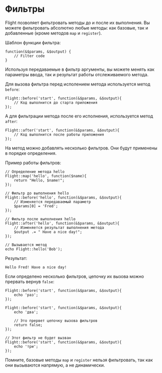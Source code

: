 # Фильтры

Flight позволяет фильтровать методы до и после их выполнения.
Вы можете фильтровать абсолютно любые методы: как базовые, так и добавленные (кроме методов `map` и `register`).

Шаблон функции фильтра:

``` php?start_inline=1
function(&$params, &$output) {
    // Filter code
}
```

Используя передаваемые в фильтр аргументы, вы можете менять как параметры ввода,
так и результат работы отслеживаемого метода.

Для вызова фильтра перед исполением метода используется метод `before`:

``` php?start_inline=1
Flight::before('start', function(&$params, &$output){
    // Код выполнится до старта приложения
});
```

А для фильтрации метода после его исполнения, используется метод `after`:

``` php?start_inline=1
Flight::after('start', function(&$params, &$output){
    // Код выполнится после работы приложения
});
```

На метод можно добавлять несколько фильтров. Они будут применены в порядке определения.

Пример работы фильтров:

``` php?start_inline=1
// Определение метода hello
Flight::map('hello', function($name){
    return "Hello, $name!";
});

// Фильтр до выполнения hello
Flight::before('hello', function(&$params, &$output){
    // Изменяется передаваемый параметр
    $params[0] = 'Fred';
});

// Фильтр после выполнения hello
Flight::after('hello', function(&$params, &$output){
    // Изменяется результат выполнения метода
    $output .= " Have a nice day!";
});

// Вызывается метод
echo Flight::hello('Bob');
```

Результат:

    Hello Fred! Have a nice day!

Если определено несколько фильтров, цепочку их вызова можно прервать вернув `false`:

``` php?start_inline=1
Flight::before('start', function(&$params, &$output){
    echo 'раз';
});

Flight::before('start', function(&$params, &$output){
    echo 'два';

    // Это прервет цепочку вызова фильтров
    return false;
});

// Этот фильтр не будет вызван
Flight::before('start', function(&$params, &$output){
    echo 'три';
});
```

Помните, базовые методы `map` и `register` нельзя фильтровать, так как они вызываются напрямую, а не динамически.
